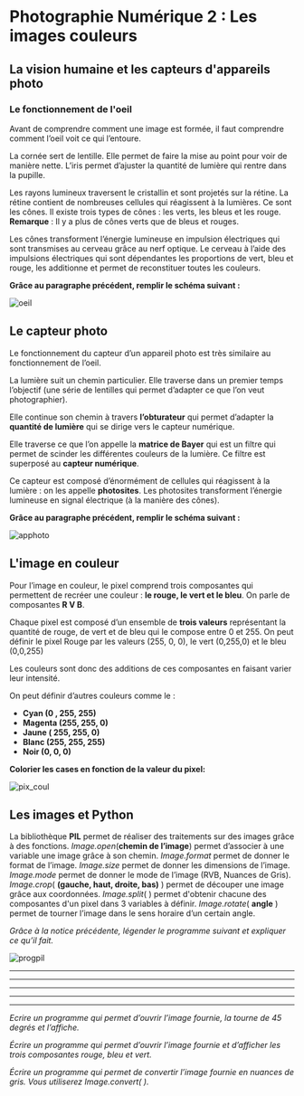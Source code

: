 # Photographie Numérique 2 : Les images couleurs

## La vision humaine et les capteurs d'appareils photo

### Le fonctionnement de l'oeil

Avant de comprendre comment une image est formée, il faut comprendre comment l’oeil voit ce qui l’entoure.

La cornée sert de lentille. Elle permet de faire la mise au point pour voir de manière nette.
L’iris permet d’ajuster la quantité de lumière qui rentre dans la pupille.

Les rayons lumineux traversent le cristallin et sont projetés sur la rétine.
La rétine contient de nombreuses cellules qui réagissent à la lumières. Ce sont les cônes.
Il existe trois types de cônes : les verts, les bleus et les rouge.
**Remarque** : Il y a plus de cônes verts que de bleus et rouges.

Les cônes transforment l’énergie lumineuse en impulsion électriques qui sont transmises au cerveau grâce au nerf optique. Le cerveau à l’aide des impulsions électriques qui sont dépendantes les proportions de vert, bleu et rouge, les additionne et permet de reconstituer toutes les couleurs.

**Grâce au paragraphe précédent, remplir le schéma suivant :**

![oeil](oeil.png)

## Le capteur photo

Le fonctionnement du capteur d’un appareil photo est très similaire au fonctionnement de l’oeil.

La lumière suit un chemin particulier. Elle traverse dans un premier temps l’objectif (une série de lentilles qui permet d’adapter ce que l’on veut photographier).

Elle continue son chemin à travers **l’obturateur** qui permet d’adapter la **quantité de lumière** qui se dirige vers le capteur numérique.

Elle traverse ce que l’on appelle la **matrice de Bayer** qui est un filtre qui permet de scinder les différentes couleurs de la lumière. Ce filtre est superposé au **capteur numérique**.

Ce capteur est composé d’énormément de cellules qui réagissent à la lumière : on les appelle **photosites**. Les photosites transforment l’énergie lumineuse en signal électrique (à la manière des cônes).

**Grâce au paragraphe précédent, remplir le schéma suivant :**

![apphoto](apphoto.png)

## L'image en couleur

Pour l’image en couleur, le pixel comprend trois composantes qui permettent de recréer une couleur : **le rouge, le vert et le bleu**. On parle de composantes **R V B**.

Chaque pixel est composé d’un ensemble de **trois valeurs** représentant la quantité de rouge, de vert et de bleu qui le compose entre 0 et 255.
On peut définir le pixel Rouge par les valeurs (255, 0, 0), le vert (0,255,0) et le bleu (0,0,255)

Les couleurs sont donc des additions de ces composantes en faisant varier leur intensité.

On peut définir d’autres couleurs comme le :

- **Cyan (0 , 255, 255)**
- **Magenta (255, 255, 0)**
- **Jaune ( 255, 255, 0)**
- **Blanc (255, 255, 255)**
- **Noir (0, 0, 0)**

**Colorier les cases en fonction de la valeur du pixel:**

![pix_coul](pix_to_couleur.png)

## Les images et Python

La bibliothèque **PIL** permet de réaliser des traitements sur des images grâce à des fonctions.
*Image.open*(**chemin de l’image**) permet d’associer à une variable une image grâce à son chemin.
*Image.format* permet de donner le format de l’image.
*Image.size* permet de donner les dimensions de l’image.
*Image.mode* permet de donner le mode de l’image (RVB, Nuances de Gris).
*Image.crop*( **(gauche, haut, droite, bas)** ) permet de découper une image grâce aux coordonnées.
*Image.split*(  ) permet d'obtenir chacune des composantes d'un pixel dans 3 variables à définir.
*Image.rotate*( **angle** ) permet de tourner l’image dans le sens horaire d’un certain angle.

*Grâce à la notice précédente, légender le programme suivant et expliquer ce qu’il fait.*

![progpil](prog_pil.png)

_______________________________________________________________________________________
______________________________________________________________________________________________________________________________________________________________________________
_______________________________________________________________________________________
_______________________________________________________________________________________
_______________________________________________________________________________________

*Ecrire un programme qui permet d’ouvrir l’image fournie, la tourne de 45 degrés et l’affiche.*

*Écrire un programme qui permet d’ouvrir l’image fournie et d’afficher les trois composantes rouge, bleu et vert.*

*Écrire un programme qui permet de convertir l’image fournie en nuances de gris. Vous utiliserez Image.convert( ).*